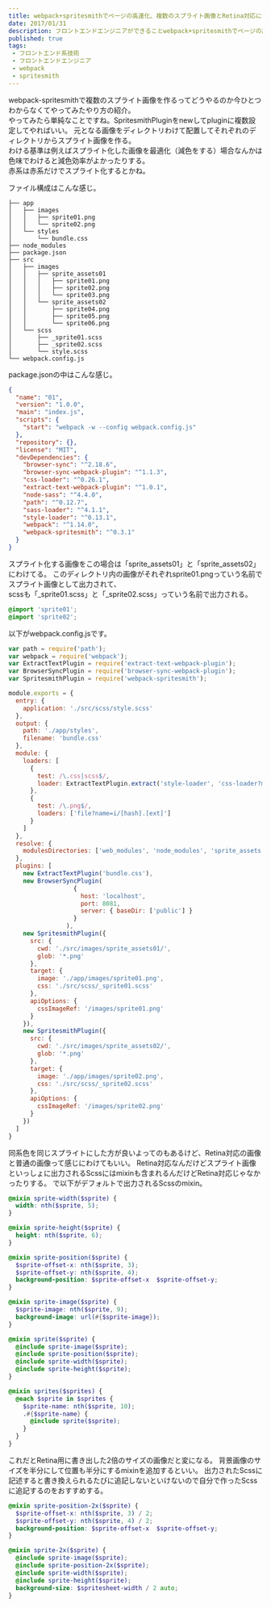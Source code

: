 ```yaml
---
title: webpack+spritesmithでページの高速化、複数のスプライト画像とRetina対応について
date: 2017/01/31
description: フロントエンドエンジニアができることwebpack+spritesmithでページの高速化、その設定。
published: true
tags: 
 - フロントエンド系技術
 - フロントエンドエンジニア
 - webpack
 - spritesmith
---
```


webpack-spritesmithで複数のスプライト画像を作るってどうやるのか今ひとつわからなくてやってみたやり方の紹介。  
やってみたら単純なことですね。SpritesmithPluginをnewしてpluginに複数設定してやればいい。
元となる画像をディレクトリわけて配置してそれぞれのディレクトリからスプライト画像を作る。  
わける基準は例えばスプライト化した画像を最適化（減色をする）場合なんかは色味でわけると減色効率がよかったりする。  
赤系は赤系だけでスプライト化するとかね。  

ファイル構成はこんな感じ。

```
├── app
│   ├── images
│   │   ├── sprite01.png
│   │   └── sprite02.png
│   └── styles
│       └── bundle.css
├── node_modules
├── package.json
├── src
│   ├── images
│   │   ├── sprite_assets01
│   │   │   ├── sprite01.png
│   │   │   ├── sprite02.png
│   │   │   └── sprite03.png
│   │   └── sprite_assets02
│   │       ├── sprite04.png
│   │       ├── sprite05.png
│   │       └── sprite06.png
│   └── scss
│       ├── _sprite01.scss
│       ├── _sprite02.scss
│       └── style.scss
└── webpack.config.js
```
package.jsonの中はこんな感じ。

```json
{
  "name": "01",
  "version": "1.0.0",
  "main": "index.js",
  "scripts": {
    "start": "webpack -w --config webpack.config.js"
  },
  "repository": {},
  "license": "MIT",
  "devDependencies": {
    "browser-sync": "^2.18.6",
    "browser-sync-webpack-plugin": "^1.1.3",
    "css-loader": "^0.26.1",
    "extract-text-webpack-plugin": "^1.0.1",
    "node-sass": "^4.4.0",
    "path": "^0.12.7",
    "sass-loader": "^4.1.1",
    "style-loader": "^0.13.1",
    "webpack": "^1.14.0",
    "webpack-spritesmith": "^0.3.1"
  }
}
```
スプライト化する画像をこの場合は「sprite_assets01」と「sprite_assets02」にわけてる。
このディレクトリ内の画像がそれぞれsprite01.pngっていう名前でスプライト画像として出力されて、  
scssも「_sprite01.scss」と「_sprite02.scss」っていう名前で出力される。

```scss
@import 'sprite01';
@import 'sprite02';
```

以下がwebpack.config.jsです。

```js
var path = require('path');
var webpack = require('webpack');
var ExtractTextPlugin = require('extract-text-webpack-plugin');
var BrowserSyncPlugin = require('browser-sync-webpack-plugin');
var SpritesmithPlugin = require('webpack-spritesmith');

module.exports = {
  entry: {
    application: './src/scss/style.scss'
  },
  output: {
    path: './app/styles',
    filename: 'bundle.css'
  },
  module: {
    loaders: [
      {
        test: /\.css|scss$/,
        loader: ExtractTextPlugin.extract('style-loader', 'css-loader?minimize!sass-loader')
      },
      {
        test: /\.png$/,
        loaders: ['file?name=i/[hash].[ext]']
      }
    ]
  },
  resolve: {
    modulesDirectories: ['web_modules', 'node_modules', 'sprite_assets']
  },
  plugins: [
    new ExtractTextPlugin('bundle.css'),
    new BrowserSyncPlugin(
                  {
                    host: 'localhost',
                    port: 8081,
                    server: { baseDir: ['public'] }
                  }
                ),
    new SpritesmithPlugin({
      src: {
        cwd: './src/images/sprite_assets01/',
        glob: '*.png'
      },
      target: {
        image: './app/images/sprite01.png',
        css: './src/scss/_sprite01.scss'
      },
      apiOptions: {
        cssImageRef: '/images/sprite01.png'
      }
    }),
    new SpritesmithPlugin({
      src: {
        cwd: './src/images/sprite_assets02/',
        glob: '*.png'
      },
      target: {
        image: './app/images/sprite02.png',
        css: './src/scss/_sprite02.scss'
      },
      apiOptions: {
        cssImageRef: '/images/sprite02.png'
      }
    })
  ]
}
```

同系色を同じスプライトにした方が良いよってのもあるけど、Retina対応の画像と普通の画像って感じにわけてもいい。
Retina対応なんだけどスプライト画像といっしょに出力されるScssにはmixinも含まれるんだけどRetina対応じゃなかったりする。
で以下がデフォルトで出力されるScssのmixin。

```scss
@mixin sprite-width($sprite) {
  width: nth($sprite, 5);
}

@mixin sprite-height($sprite) {
  height: nth($sprite, 6);
}

@mixin sprite-position($sprite) {
  $sprite-offset-x: nth($sprite, 3);
  $sprite-offset-y: nth($sprite, 4);
  background-position: $sprite-offset-x  $sprite-offset-y;
}

@mixin sprite-image($sprite) {
  $sprite-image: nth($sprite, 9);
  background-image: url(#{$sprite-image});
}

@mixin sprite($sprite) {
  @include sprite-image($sprite);
  @include sprite-position($sprite);
  @include sprite-width($sprite);
  @include sprite-height($sprite);
}

@mixin sprites($sprites) {
  @each $sprite in $sprites {
    $sprite-name: nth($sprite, 10);
    .#{$sprite-name} {
      @include sprite($sprite);
    }
  }
}
```

これだとRetina用に書き出した2倍のサイズの画像だと変になる。
背景画像のサイズを半分にして位置も半分にするmixinを追加するといい。
出力されたScssに記述すると書き換えられるたびに追記しないといけないので自分で作ったScssに追記するのをおすすめする。

```scss
@mixin sprite-position-2x($sprite) {
  $sprite-offset-x: nth($sprite, 3) / 2;
  $sprite-offset-y: nth($sprite, 4) / 2;
  background-position: $sprite-offset-x  $sprite-offset-y;
}

@mixin sprite-2x($sprite) {
  @include sprite-image($sprite);
  @include sprite-position-2x($sprite);
  @include sprite-width($sprite);
  @include sprite-height($sprite);
  background-size: $spritesheet-width / 2 auto;
}
```
